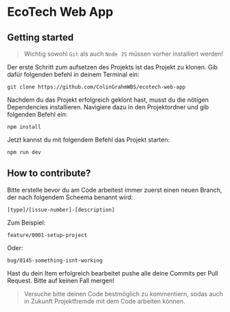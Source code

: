 # EcoTech Web App

## Getting started

> Wichtig sowohl `Git` als auch `Node JS` müssen vorher installiert werden!

Der erste Schritt zum aufsetzen des Projekts ist das Projekt zu klonen. Gib dafür folgenden befehl in deinem Terminal ein:

```batch
git clone https://github.com/ColinGrahmWBS/ecotech-web-app
```

Nachdem du das Projekt erfolgreich geklont hast, musst du die nötigen Dependencies installieren. Navigiere dazu in den Projektordner und gib folgenden Befehl ein:

```node
npm install
```

Jetzt kannst du mit folgendem Befehl das Projekt starten:

```node
npm run dev
```

## How to contribute?

Bitte erstelle bevor du am Code arbeitest immer zuerst einen neuen Branch, der nach folgendem Scheema benannt wird:

```
[type]/[issue-number]-[description]
```

Zum Beispiel:

```
feature/0001-setup-project
```

Oder:

```
bug/0145-something-isnt-working
```

Hast du dein Item erfolgreich bearbeitet pushe alle deine Commits per Pull Request. Bitte auf keinen Fall mergen!

> Versuche bitte deinen Code bestmöglich zu kommentiern, sodas auch in Zukunft Projektfremde mit dem Code arbeiten können.
